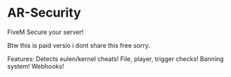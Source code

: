 # AR-Security
FiveM Secure your server!

Btw this is paid versio i dont share this free sorry.

Features:
Detects eulen/kernel cheats!
File, player, trigger checks!
Banning system!
Webhooks!
